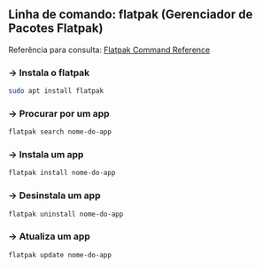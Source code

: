 ## Linha de comando: flatpak (Gerenciador de Pacotes Flatpak)

Referência para consulta: [Flatpak Command Reference](https://docs.flatpak.org/en/latest/flatpak-command-reference.html)

### → **Instala o flatpak**
```bash 
sudo apt install flatpak
```

### → **Procurar por um app**
```bash 
flatpak search nome-do-app
```

### → **Instala um app**
```bash 
flatpak install nome-do-app
```

### → **Desinstala um app**
```bash 
flatpak uninstall nome-do-app
```

### → **Atualiza um app**
```bash 
flatpak update nome-do-app
```
